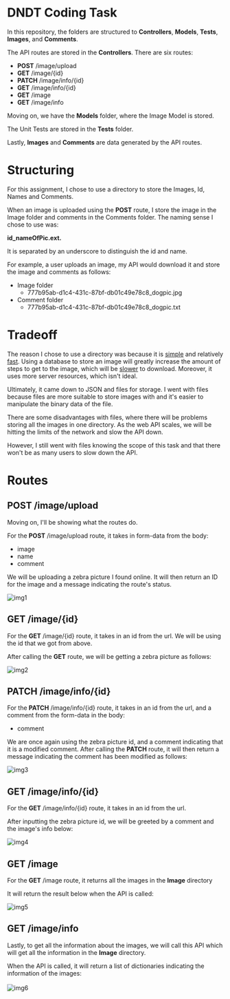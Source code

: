 # DNDT Coding Task

In this repository, the folders are structured to **Controllers**, **Models**, **Tests**, **Images**, and **Comments**.

The API routes are stored in the **Controllers**. There are six routes: 

- **POST** /image/upload
- **GET** /image/{id}
- **PATCH** /image/info/{id}
- **GET** /image/info/{id}
- **GET** /image
- **GET** /image/info

Moving on, we have the **Models** folder, where the Image Model is stored.

The Unit Tests are stored in the **Tests** folder.

Lastly, **Images** and **Comments** are data generated by the API routes.


# Structuring
For this assignment, I chose to use a directory to store the Images, Id, Names and Comments.

When an image is uploaded using the **POST** route, I store the image in the Image folder and comments in the Comments folder. The naming sense I chose to use was:<br />

**id_nameOfPic.ext.**

It is separated by an underscore to distinguish the id and name.

For example, a user uploads an image, my API would download it and store the image and comments as follows:

- Image folder
  - 777b95ab-d1c4-431c-87bf-db01c49e78c8_dogpic.jpg
- Comment folder
  - 777b95ab-d1c4-431c-87bf-db01c49e78c8_dogpic.txt
  
# Tradeoff
The reason I chose to use a directory was because it is <ins>simple</ins> and relatively <ins>fast</ins>. Using a database to store an image will greatly 
increase the amount of steps to get to the image, which will be <ins>slower</ins> to download. Moreover, it uses more server resources, which isn't ideal.

Ultimately, it came down to JSON and files for storage. I went with files because files are more suitable to store images with and it's easier to manipulate the binary data
of the file.

There are some disadvantages with files, where there will be problems storing all the images in one directory. As the web API scales, we will be hitting the limits of 
the network and slow the API down.

However, I still went with files knowing the scope of this task and that there won't be as many users to slow down the API.

# Routes
## POST /image/upload
Moving on, I'll be showing what the routes do.

For the **POST** /image/upload route, it takes in form-data from the body:

- image
- name
- comment

We will be uploading a zebra picture I found online. It will then return an ID for the image and a message indicating the route's status.
<br />  



![img1](https://user-images.githubusercontent.com/65803097/216918895-0f28c279-6d7b-4857-aefb-66b33911c01a.png)

## GET /image/{id}

For the **GET** /image/{id} route, it takes in an id from the url. We will be using the id that we got from above.

After calling the **GET** route, we will be getting a zebra picture as follows:
<br />  



![img2](https://user-images.githubusercontent.com/65803097/216920314-5a15775a-3906-4c8d-80b7-d6ae5fb54c9b.png)

## PATCH /image/info/{id}

For the **PATCH** /image/info/{id} route, it takes in an id from the url, and a comment from the form-data in the body:

- comment

We are once again using the zebra picture id, and a comment indicating that it is a modified comment. After calling the **PATCH** route, it will then return
a message indicating the comment has been modified as follows:
<br />  


![img3](https://user-images.githubusercontent.com/65803097/216920319-a7d1fbeb-8255-466d-8fcb-ae866ea115bc.png)

## GET /image/info/{id}

For the **GET** /image/info/{id} route, it takes in an id from the url.

After inputting the zebra picture id, we will be greeted by a comment and the image's info below:
<br />  

![img4](https://user-images.githubusercontent.com/65803097/216920330-637578e3-7bd1-424f-9cc0-96b8fb7ce946.png)

## GET /image

For the **GET** /image route, it returns all the images in the **Image** directory

It will return the result below when the API is called:
<br />  

![img5](https://user-images.githubusercontent.com/65803097/216920335-9d4e6bc0-9bd9-4d6c-b442-aa92ceef07d6.png)

## GET /image/info

Lastly, to get all the information about the images, we will call this API which will get all the information in the **Image** directory.

When the API is called, it will return a list of dictionaries indicating the information of the images:
<br />  
![img6](https://user-images.githubusercontent.com/65803097/216920342-162528b1-2326-4c53-a9ce-5db8b150118f.png)






  
 
